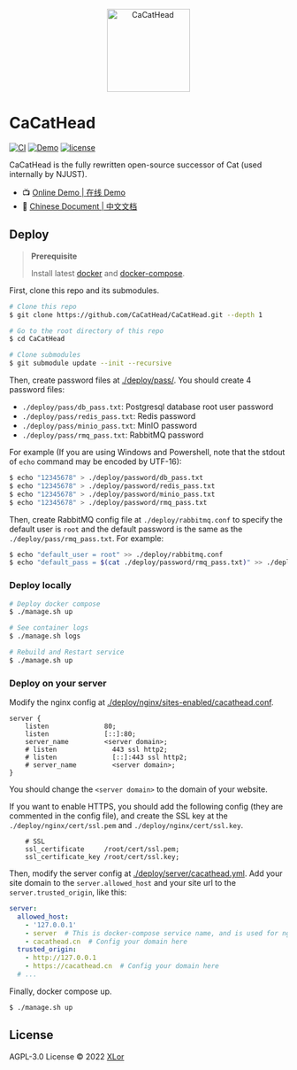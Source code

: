 <p align="center">
  <img src="https://user-images.githubusercontent.com/30072175/199655609-e58c7e16-1cad-491e-be98-4033dba188f9.png" alt="CaCatHead" height="150">
</p>

# CaCatHead

[![CI](https://github.com/CaCatHead/CaCatHead/actions/workflows/ci.yml/badge.svg)](https://github.com/CaCatHead/CaCatHead/actions/workflows/ci.yml) [![Demo](https://img.shields.io/badge/CaCatHead-Demo-brightgreen)](https://cacathead.cn/) [![license](https://img.shields.io/badge/license-AGPL--3.0-orange)](./LICENSE)

CaCatHead is the fully rewritten open-source successor of Cat (used internally by NJUST).

+ 📺 [Online Demo | 在线 Demo](https://cacathead.cn/)
+ 📖 [Chinese Document | 中文文档](https://docs.cacathead.cn/)

## Deploy

> **Prerequisite**
>
> Install latest [docker](https://www.docker.com/) and [docker-compose](https://docs.docker.com/compose/).

First, clone this repo and its submodules.

```bash
# Clone this repo
$ git clone https://github.com/CaCatHead/CaCatHead.git --depth 1

# Go to the root directory of this repo
$ cd CaCatHead

# Clone submodules
$ git submodule update --init --recursive
```

Then, create password files at [./deploy/pass/](./deploy/pass/). You should create 4 password files:

+ `./deploy/pass/db_pass.txt`: Postgresql database root user password
+ `./deploy/pass/redis_pass.txt`: Redis password
+ `./deploy/pass/minio_pass.txt`: MinIO password
+ `./deploy/pass/rmq_pass.txt`: RabbitMQ password

For example (If you are using Windows and Powershell, note that the stdout of `echo` command may be encoded by UTF-16):

```bash
$ echo "12345678" > ./deploy/password/db_pass.txt
$ echo "12345678" > ./deploy/password/redis_pass.txt
$ echo "12345678" > ./deploy/password/minio_pass.txt
$ echo "12345678" > ./deploy/password/rmq_pass.txt
```

Then, create RabbitMQ config file at `./deploy/rabbitmq.conf` to specify the default user is `root` and the default password is the same as the `./deploy/pass/rmq_pass.txt`. For example:

```bash
$ echo "default_user = root" >> ./deploy/rabbitmq.conf
$ echo "default_pass = $(cat ./deploy/password/rmq_pass.txt)" >> ./deploy/rabbitmq.conf
```

### Deploy locally

```bash
# Deploy docker compose
$ ./manage.sh up

# See container logs
$ ./manage.sh logs

# Rebuild and Restart service
$ ./manage.sh up
```

### Deploy on your server

Modify the nginx config at [./deploy/nginx/sites-enabled/cacathead.conf](./deploy/nginx/sites-enabled/cacathead.conf).

```nginx
server {
    listen              80;
    listen              [::]:80;
    server_name         <server domain>;
    # listen              443 ssl http2;
    # listen              [::]:443 ssl http2;
    # server_name         <server domain>;
}
```

You should change the `<server domain>` to the domain of your website.

If you want to enable HTTPS, you should add the following config (they are commented in the config file), and create the SSL key at the `./deploy/nginx/cert/ssl.pem` and `./deploy/nginx/cert/ssl.key`.

```nginx
    # SSL
    ssl_certificate     /root/cert/ssl.pem;
    ssl_certificate_key /root/cert/ssl.key;
```

Then, modify the server config at [./deploy/server/cacathead.yml](./deploy/server/cacathead.yml). Add your site domain to the `server.allowed_host` and your site url to the `server.trusted_origin`, like this:

```yaml
server:
  allowed_host:
    - '127.0.0.1'
    - server  # This is docker-compose service name, and is used for nginx
    - cacathead.cn  # Config your domain here
  trusted_origin:
    - http://127.0.0.1
    - https://cacathead.cn  # Config your domain here
  # ...
```

Finally, docker compose up.

```bash
$ ./manage.sh up
```

## License

AGPL-3.0 License © 2022 [XLor](https://github.com/yjl9903)
